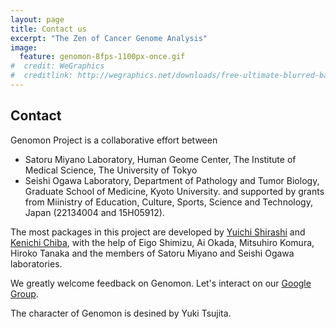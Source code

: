 ```yaml
---
layout: page
title: Contact us
excerpt: "The Zen of Cancer Genome Analysis"
image:
  feature: genomon-8fps-1100px-once.gif
#  credit: WeGraphics
#  creditlink: http://wegraphics.net/downloads/free-ultimate-blurred-background-pack/
---
```


Contact
-------

Genomon Project is a collaborative effort between 
- Satoru Miyano Laboratory, Human Geome Center, The Institute of Medical Science, The University of Tokyo 
- Seishi Ogawa Laboratory, Department of Pathology and Tumor Biology, Graduate School of Medicine, Kyoto University.
and supported by grants from Miinistry of Education, Culture, Sports, Science and Technology,
Japan (22134004 and 15H05912).
 

The most packages in this project are developed by [Yuichi Shirashi](https://github.com/friend1ws)
and [Kenichi Chiba](https://github.com/ken0-1n), with the help of Eigo Shimizu, Ai Okada, Mitsuhiro Komura, Hiroko Tanaka
and the members of Satoru Miyano and Seishi Ogawa laboratories.

We greatly welcome feedback on Genomon.
Let's interact on our [Google Group](https://groups.google.com/forum/#!forum/genomon).

 The character of Genomon is desined by Yuki Tsujita.

